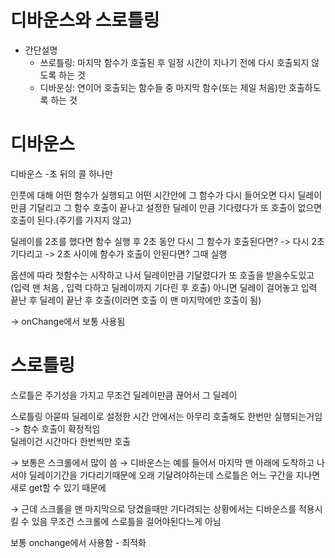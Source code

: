 # 디바운스와 스로틀링
- 간단설명
    - 쓰로틀링: 마지막 함수가 호출된 후 일정 시간이 지나기 전에 다시 호출되지 않도록 하는 것
    - 디바운싱: 연이어 호출되는 함수들 중 마지막 함수(또는 제일 처음)만 호출하도록 하는 것

# 디바운스  

디바운스 -초 뒤의 콜 하나만

인풋에 대해 어떤 함수가 실행되고 어떤 시간안에 그 함수가 다시 들어오면 다시 딜레이만큼 기달리고 그 함수 호출이 끝나고 설정한 딜레이 만큼 기다렸다가 또 호출이 없으면 호출이 된다.(주기를 가지지 않고)

딜레이를 2초를 했다면
함수 실행 후 2초 동안 다시 그 함수가 호출된다면? -> 다시 2초 기다리고 -> 2초 사이에 함수가 호출이 안된다면? 그때 실행



옵션에 따라 첫함수는 시작하고 나서 딜레이만큼 기달렸다가 또 호출을 받을수도있고(입력 맨 처음 , 입력 다하고 딜레이까지 기다린 후 호출) 아니면 딜레이 걸어놓고 입력 끝난 후 딜레이 끝난 후 호출(이러면 호출 이 맨 마지막에만 호출이 됨)

→ onChange에서 보통 사용됨

# 스로틀링  
스로틀은 주기성을 가지고 무조건 딜레이만큼 끊어서 그 딜레이 

스로틀링 아묻따 딜레이로 설정한 시간 안에서는 아무리 호출해도 한번만 실행되는거임 -> 함수 호출이 확정적임   
딜레이건 시간마다 한번씩만 호출

→ 보통은 스크롤에서 많이 씀 → 디바운스는 예를 들어서 마지막 맨 아래에 도착하고 나서야 딜레이기간을 기다리기때문에 오래 기달려야하는데 스로틀은 어느 구간을 지나면 새로 get할 수 있기 때문에

→ 근데 스크롤을 맨 마지막으로 당겼을때만 기다려되는 상황에서는 디바운스를 적용시킬 수 있음 무조건 스크롤에 스로틀을 걸어야된다느게 아님

보통 onchange에서 사용함 - 최적화